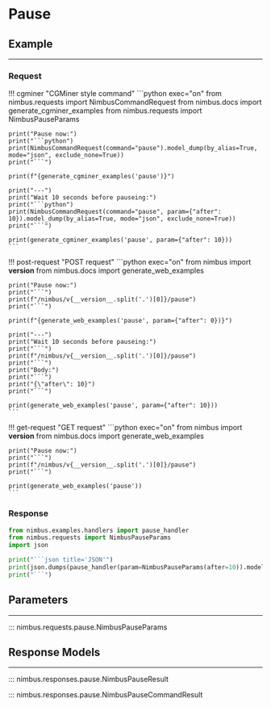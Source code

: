 # Pause

## Example
---

### Request
!!! cgminer "CGMiner style command"
    ```python exec="on"
    from nimbus.requests import NimbusCommandRequest
    from nimbus.docs import generate_cgminer_examples
    from nimbus.requests import NimbusPauseParams


    print("Pause now:")
    print("```python")
    print(NimbusCommandRequest(command="pause").model_dump(by_alias=True, mode="json", exclude_none=True))
    print("```")

    print(f"{generate_cgminer_examples('pause')}")

    print("---")
    print("Wait 10 seconds before pauseing:")
    print("```python")
    print(NimbusCommandRequest(command="pause", param={"after": 10}).model_dump(by_alias=True, mode="json", exclude_none=True))
    print("```")

    print(generate_cgminer_examples('pause', param={"after": 10}))
    ```

!!! post-request "POST request"
    ```python exec="on"
    from nimbus import __version__
    from nimbus.docs import generate_web_examples

    print("Pause now:")
    print("```")
    print(f"/nimbus/v{__version__.split('.')[0]}/pause")
    print("```")

    print(f"{generate_web_examples('pause', param={"after": 0})}")

    print("---")
    print("Wait 10 seconds before pauseing:")
    print("```")
    print(f"/nimbus/v{__version__.split('.')[0]}/pause")
    print("```")
    print("Body:")
    print("```")
    print("{\"after\": 10}")
    print("```")

    print(generate_web_examples('pause', param={"after": 10}))
    ```

!!! get-request "GET request"
    ```python exec="on"
    from nimbus import __version__
    from nimbus.docs import generate_web_examples

    print("Pause now:")
    print("```")
    print(f"/nimbus/v{__version__.split('.')[0]}/pause")
    print("```")

    print(generate_web_examples('pause'))
    ```

### Response
```python exec="on"
from nimbus.examples.handlers import pause_handler
from nimbus.requests import NimbusPauseParams
import json

print("```json title='JSON'")
print(json.dumps(pause_handler(param=NimbusPauseParams(after=10)).model_dump(by_alias=True, mode="json"), indent=4))
print("```")
```


## Parameters
---

::: nimbus.requests.pause.NimbusPauseParams

## Response Models
---

::: nimbus.responses.pause.NimbusPauseResult

::: nimbus.responses.pause.NimbusPauseCommandResult
